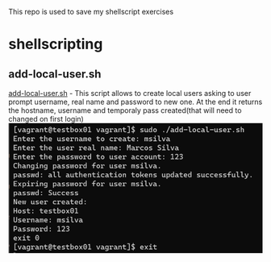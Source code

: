 This repo is used to save my shellscript exercises
# shellscripting

## add-local-user.sh
[add-local-user.sh](https://github.com/avfmoreira/shellscripting/blob/main/add-local-user/add-local-user.sh) -  This script allows to create local users asking to user prompt username, real name and password to new one. At the end it returns the hostname, username and temporaly pass created(that will need to changed on first login)
![add-local-user.sh-executed](https://github.com/avfmoreira/shellscripting/blob/main/add-local-user/result.jpg)
